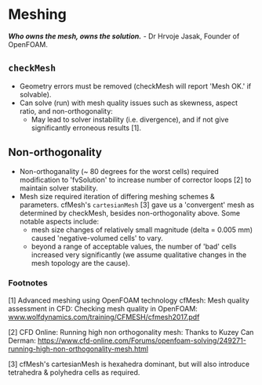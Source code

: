 # Meshing

_**Who owns the mesh, owns the solution.**_ - Dr Hrvoje Jasak, Founder of OpenFOAM.

## `checkMesh`
- Geometry errors must be removed (checkMesh will report 'Mesh OK.' if solvable).
- Can solve (run) with mesh quality issues such as skewness, aspect ratio, and non-orthogonality:
	- May lead to solver instability (i.e. divergence), and if not give significantly erroneous results [1].

## Non-orthogonality
- Non-orthoganality (~ 80 degrees for the worst cells) required modification to 'fvSolution' to increase number of corrector loops [2] to maintain solver stability.
- Mesh size required iteration of differing meshing schemes & parameters. cfMesh's `cartesianMesh` [3] gave us a 'convergent' mesh as determined by checkMesh, besides non-orthogonality above. Some notable aspects include:
	- mesh size changes of relatively small magnitude (delta = 0.005 mm) caused 'negative-volumed cells' to vary.
	- beyond a range of acceptable values, the number of 'bad' cells increased very significantly (we assume qualitative changes in the mesh topology are the cause).

### Footnotes
[1] Advanced meshing using OpenFOAM technology cfMesh: Mesh quality assessment in CFD: Checking mesh quality in OpenFOAM: www.wolfdynamics.com/training/CFMESH/cfmesh2017.pdf

[2] CFD Online: Running high non orthogonality mesh: Thanks to Kuzey Can Derman: https://www.cfd-online.com/Forums/openfoam-solving/249271-running-high-non-orthogonality-mesh.html

[3] cfMesh's cartesianMesh is hexahedra dominant, but will also introduce tetrahedra & polyhedra cells as required. 